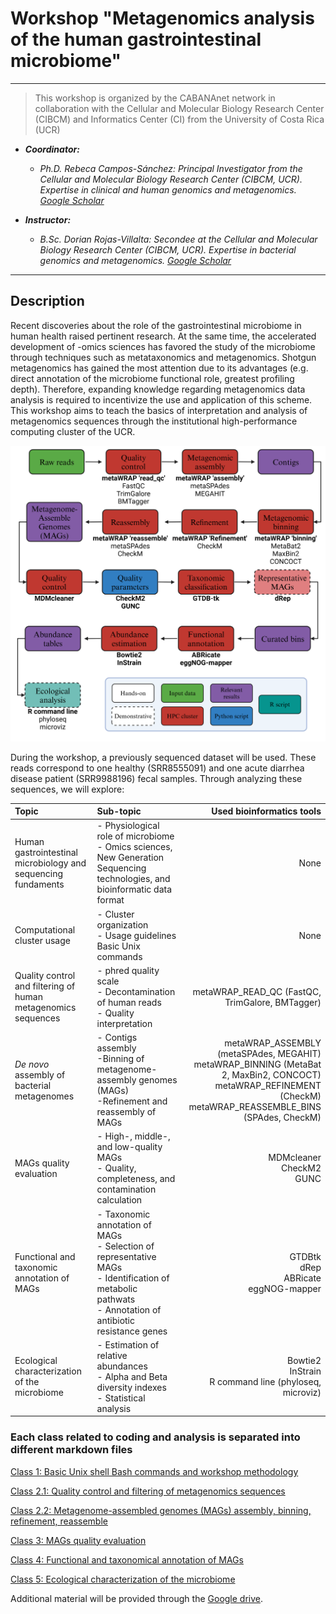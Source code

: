# Workshop "Metagenomics analysis of the human gastrointestinal microbiome"

- - - -

> This workshop is organized by the CABANAnet network in collaboration with the Cellular and Molecular Biology Research Center (CIBCM) and Informatics Center (CI) from the University of Costa Rica (UCR)

* ***Coordinator:***
  * *Ph.D. Rebeca Campos-Sánchez: Principal Investigator from the Cellular and Molecular Biology Research Center (CIBCM, UCR). Expertise in clinical and human genomics and metagenomics. [Google Scholar](https://scholar.google.com/citations?user=5Jdh-RkAAAAJ&hl=en&oi=ao)*

* ***Instructor:***
  * *B.Sc. Dorian Rojas-Villalta: Secondee at the Cellular and Molecular Biology Research Center (CIBCM, UCR). Expertise in bacterial genomics and metagenomics. [Google Scholar](https://scholar.google.com/citations?user=kyLnECwAAAAJ&hl=en)*

- - - -

## Description

Recent discoveries about the role of the gastrointestinal microbiome in human health raised pertinent research. At the same time, the accelerated development of -omics sciences has favored the study of the microbiome through techniques such as metataxonomics and metagenomics. Shotgun metagenomics has gained the most attention due to its advantages (e.g. direct annotation of the microbiome functional role, greatest profiling depth). Therefore, expanding knowledge regarding metagenomics data analysis is required to incentivize the use and application of this scheme. This workshop aims to teach the basics of interpretation and analysis of metagenomics sequences through the institutional high-performance computing cluster of the UCR.

![Pipeline Summary](pipeline_workshop_cr.png)

During the workshop, a previously sequenced dataset will be used. These reads correspond to one healthy (SRR8555091) and one acute diarrhea disease patient (SRR9988196) fecal samples. Through analyzing these sequences, we will explore:

Topic | Sub-topic | Used bioinformatics tools
:------|:--------|--------:
Human gastrointestinal microbiology and sequencing fundaments|- Physiological role of microbiome <br>- Omics sciences, New Generation Sequencing technologies, and bioinformatic data format|None
Computational cluster usage|- Cluster organization<br>- Usage guidelines<br> Basic Unix commands|None
Quality control and filtering of human metagenomics sequences|- phred quality scale<br>- Decontamination of human reads<br>- Quality interpretation|metaWRAP_READ_QC (FastQC, TrimGalore, BMTagger)
*De novo* assembly of bacterial metagenomes|- Contigs assembly<br>-Binning of metagenome-assembly genomes (MAGs)<br>-Refinement and reassembly of MAGs|metaWRAP_ASSEMBLY (metaSPAdes, MEGAHIT)<br>metaWRAP_BINNING (MetaBat 2, MaxBin2, CONCOCT)<br>metaWRAP_REFINEMENT (CheckM)<br>metaWRAP_REASSEMBLE_BINS (SPAdes, CheckM)
MAGs quality evaluation|- High-, middle-, and low-quality MAGs<br>- Quality, completeness, and contamination calculation|MDMcleaner<br>CheckM2<br>GUNC
Functional and taxonomic annotation of MAGs|- Taxonomic annotation of MAGs<br>- Selection of representative MAGs<br>- Identification of metabolic pathwats<br>- Annotation of antibiotic resistance genes|GTDBtk<br>dRep <br>ABRicate<br>eggNOG-mapper
Ecological characterization of the microbiome|- Estimation of relative abundances<br>- Alpha and Beta diversity indexes<br>- Statistical analysis|Bowtie2<br>InStrain<br>R command line (phyloseq, microviz)

### Each class related to coding and analysis is separated into different markdown files

[Class 1: Basic Unix shell Bash commands and workshop methodology](docs/Class_1/Class1.md)

[Class 2.1: Quality control and filtering of metagenomics sequences](docs/Class_2/Class2_1.md)

[Class 2.2: Metagenome-assembled genomes (MAGs) assembly, binning, refinement, reassemble](docs/Class_2/Class2_2.md)

[Class 3: MAGs quality evaluation](docs/Class_3/Class_3.md)

[Class 4: Functional and taxonomical annotation of MAGs](docs/Class_4/Class4.md)

[Class 5: Ecological characterization of the microbiome](docs/Class_5/Class5.md)

Additional material will be provided through the [Google drive](https://drive.google.com/drive/folders/1GJg8bVriWXvrmJ6LAp1R9m4SdZDVOEXl?usp=sharing).
